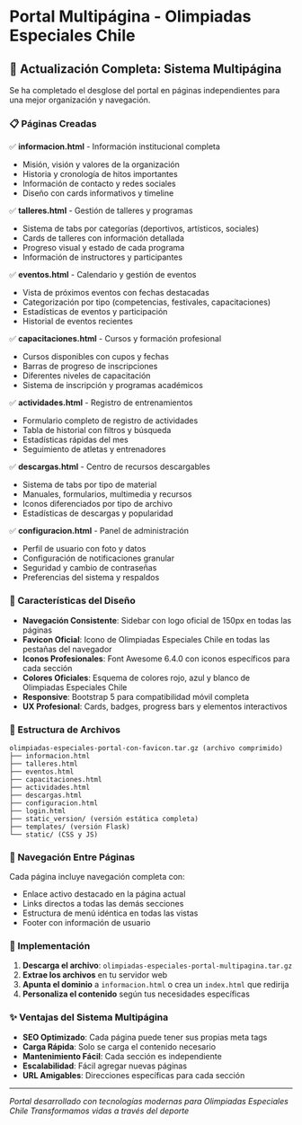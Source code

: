 # Portal Multipágina - Olimpiadas Especiales Chile

## 🎯 Actualización Completa: Sistema Multipágina

Se ha completado el desglose del portal en páginas independientes para una mejor organización y navegación.

### 📋 Páginas Creadas

✅ **informacion.html** - Información institucional completa
- Misión, visión y valores de la organización  
- Historia y cronología de hitos importantes
- Información de contacto y redes sociales
- Diseño con cards informativos y timeline

✅ **talleres.html** - Gestión de talleres y programas
- Sistema de tabs por categorías (deportivos, artísticos, sociales)
- Cards de talleres con información detallada
- Progreso visual y estado de cada programa
- Información de instructores y participantes

✅ **eventos.html** - Calendario y gestión de eventos  
- Vista de próximos eventos con fechas destacadas
- Categorización por tipo (competencias, festivales, capacitaciones)
- Estadísticas de eventos y participación
- Historial de eventos recientes

✅ **capacitaciones.html** - Cursos y formación profesional
- Cursos disponibles con cupos y fechas
- Barras de progreso de inscripciones
- Diferentes niveles de capacitación
- Sistema de inscripción y programas académicos

✅ **actividades.html** - Registro de entrenamientos
- Formulario completo de registro de actividades
- Tabla de historial con filtros y búsqueda
- Estadísticas rápidas del mes
- Seguimiento de atletas y entrenadores

✅ **descargas.html** - Centro de recursos descargables
- Sistema de tabs por tipo de material
- Manuales, formularios, multimedia y recursos
- Iconos diferenciados por tipo de archivo
- Estadísticas de descargas y popularidad

✅ **configuracion.html** - Panel de administración
- Perfil de usuario con foto y datos
- Configuración de notificaciones granular
- Seguridad y cambio de contraseñas
- Preferencias del sistema y respaldos

### 🎨 Características del Diseño

- **Navegación Consistente**: Sidebar con logo oficial de 150px en todas las páginas
- **Favicon Oficial**: Icono de Olimpiadas Especiales Chile en todas las pestañas del navegador
- **Iconos Profesionales**: Font Awesome 6.4.0 con iconos específicos para cada sección
- **Colores Oficiales**: Esquema de colores rojo, azul y blanco de Olimpiadas Especiales Chile
- **Responsive**: Bootstrap 5 para compatibilidad móvil completa
- **UX Profesional**: Cards, badges, progress bars y elementos interactivos

### 📁 Estructura de Archivos

```
olimpiadas-especiales-portal-con-favicon.tar.gz (archivo comprimido)
├── informacion.html
├── talleres.html  
├── eventos.html
├── capacitaciones.html
├── actividades.html
├── descargas.html
├── configuracion.html
├── login.html
├── static_version/ (versión estática completa)
├── templates/ (versión Flask)
└── static/ (CSS y JS)
```

### 🔗 Navegación Entre Páginas

Cada página incluye navegación completa con:
- Enlace activo destacado en la página actual
- Links directos a todas las demás secciones
- Estructura de menú idéntica en todas las vistas
- Footer con información de usuario

### 🚀 Implementación

1. **Descarga el archivo**: `olimpiadas-especiales-portal-multipagina.tar.gz`
2. **Extrae los archivos** en tu servidor web
3. **Apunta el dominio** a `informacion.html` o crea un `index.html` que redirija
4. **Personaliza el contenido** según tus necesidades específicas

### ✨ Ventajas del Sistema Multipágina

- **SEO Optimizado**: Cada página puede tener sus propias meta tags
- **Carga Rápida**: Solo se carga el contenido necesario
- **Mantenimiento Fácil**: Cada sección es independiente
- **Escalabilidad**: Fácil agregar nuevas páginas
- **URL Amigables**: Direcciones específicas para cada sección

---

*Portal desarrollado con tecnologías modernas para Olimpiadas Especiales Chile*
*Transformamos vidas a través del deporte*